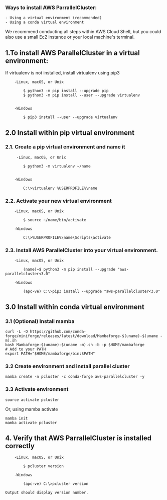 ### Ways to install AWS ParrallelCluster:

    - Using a virtual environment (recommended)
    - Using a conda virtual environment 
 
 We recommend conducting all steps within AWS Cloud Shell, but you could also use a small Ec2 instance or your local machine's terminal. 

 ## **1.To install AWS ParallelCluster in a virtual environment:**

 If virtualenv is not installed, install virtualenv using pip3

        -Linux, macOS, or Unix
      
            $ python3 -m pip install --upgrade pip
            $ python3 -m pip install --user --upgrade virtualenv
     

        -Windows
    
            $ pip3 install --user --upgrade virtualenv
    

 ## 2.0 Install within pip virtual environment
 
 ### **2.1. Create a pip virtual environment and name it**

         -Linux, macOS, or Unix
          
            $ python3 -m virtualenv ~/name
        

        -Windows
        
            C:\>virtualenv %USERPROFILE%\name

 ### **2.2. Activate your new virtual environment**
 
        -Linux, macOS, or Unix
          
            $ source ~/name/bin/activate
        
        -Windows
        
            C:\>%USERPROFILE%\name\Scripts\activate

 ### **2.3. Install AWS ParallelCluster into your virtual environment.**

        -Linux, macOS, or Unix
          
            (name)~$ python3 -m pip install --upgrade "aws-parallelcluster<3.0"
        
        -Windows
        
            (apc-ve) C:\>pip3 install --upgrade "aws-parallelcluster<3.0"

 ## 3.0 Install within conda virtual environment
 
 ### 3.1 (Optional) Install mamba
 ```
curl -L -O https://github.com/conda-forge/miniforge/releases/latest/download/Mambaforge-$(uname)-$(uname -m).sh
bash Mambaforge-$(uname)-$(uname -m).sh -b -p $HOME/mambaforge
# Add to your PATH
export PATH="$HOME/mambaforge/bin:$PATH"
```
 ### 3.2 Create environment and install parallel cluster
 `mamba create -n pcluster -c conda-forge aws-parallelcluster -y`
 
 ### 3.3 Activate environment
 ```
 source activate pcluster
 ```
 Or, using mamba activate
 ```
 mamba init
 mamba activate pcluster
 ```

 ## **4. Verify that AWS ParrallelCluster is installed correctly**
               
        -Linux, macOS, or Unix
          
            $ pcluster version
        
        -Windows
        
            (apc-ve) C:\>pcluster version

    Output should display version number.

